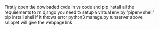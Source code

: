 Firstly open the dowloaded code in vs code 
and pip install all the requirements
to rn django you need to setup a virtual env by "pipenv shell"
pip install shell if it throws error
python3 manage.py runserver 
above snippet will give the webpage link
